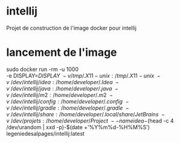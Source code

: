 # intellij
Projet de construction de l'image docker pour intellij

# lancement de l'image
sudo docker run -rm -u 1000 \
  -e DISPLAY=${DISPLAY} \
  -v /tmp/.X11-unix:/tmp/.X11-unix \
  -v ~/dev/intellij/idea:/home/developer/.Idea \
  -v ~/dev/intellij/java:/home/developer/.java \
  -v ~/dev/intellij/m2:/home/developer/.m2 \
  -v ~/dev/intellij/config:/home/developer/.config \
  -v ~/dev/intellij/gradle:/home/developer/.gradle \
  -v ~/dev/intellij/share:/home/developer/.local/share/JetBrains \
  -v ~/dev/projets:/home/developer/Project \
  --name idea-$(head -c 4 /dev/urandom | xxd -p)-$(date +'%Y%m%d-%H%M%S') \
legeniedesalpages/intellij:latest
